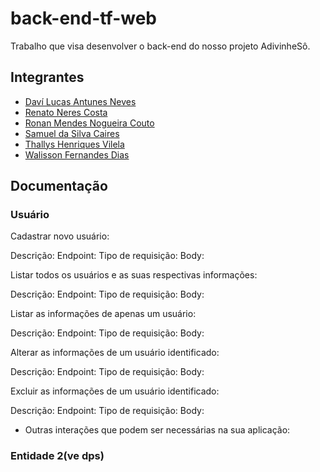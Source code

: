 # back-end-tf-web
Trabalho que visa desenvolver o back-end do nosso projeto AdivinheSô.

## Integrantes

- [Daví Lucas Antunes Neves](https://github.com/Davilucasanteves)
- [Renato Neres Costa](https://github.com/RenatoNC2)
- [Ronan Mendes Nogueira Couto](https://github.com/Carl-Johnson-LS)
- [Samuel da Silva Caires](https://github.com/SamuelCaires15)
- [Thallys Henriques Vilela](https://github.com/liscadoido)
- [Walisson Fernandes Dias](https://github.com/Murynga)

## Documentação

### Usuário

Cadastrar novo usuário:

Descrição: 
Endpoint:
Tipo de requisição:
Body:

Listar todos os usuários e as suas respectivas informações:

Descrição: 
Endpoint:
Tipo de requisição:
Body:

Listar as informações de apenas um usuário:

Descrição: 
Endpoint:
Tipo de requisição:
Body:

Alterar as informações de um usuário identificado:

Descrição: 
Endpoint:
Tipo de requisição:
Body:

Excluir as informações de um usuário identificado:

Descrição: 
Endpoint:
Tipo de requisição:
Body:

- Outras interações que podem ser necessárias na sua aplicação:

### Entidade 2(ve dps)

